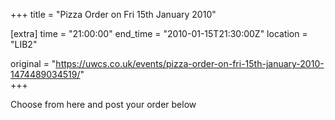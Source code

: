 +++
title = "Pizza Order on Fri 15th January 2010"

[extra]
time = "21:00:00"
end_time = "2010-01-15T21:30:00Z"
location = "LIB2"

original = "https://uwcs.co.uk/events/pizza-order-on-fri-15th-january-2010-1474489034519/"    
+++

Choose from here and post your order below

